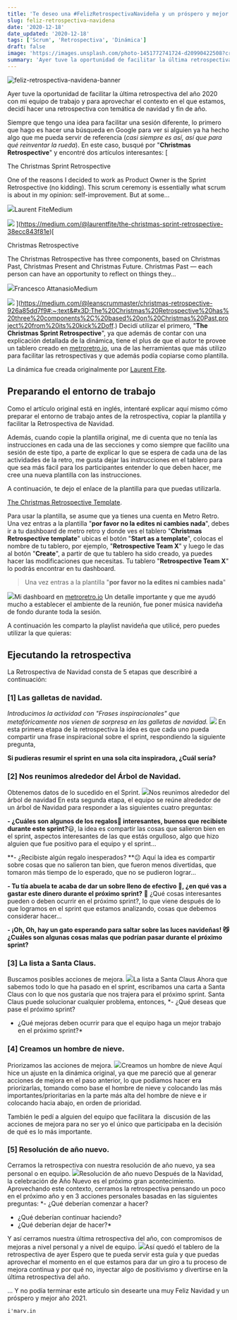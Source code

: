 ```yaml
---
title: 'Te deseo una #FelizRetrospectivaNavideña y un próspero y mejor año #2021'
slug: feliz-retrospectiva-navidena
date: '2020-12-18'
date_updated: '2020-12-18'
tags: ['Scrum', 'Retrospectiva', 'Dinámica']
draft: false
image: 'https://images.unsplash.com/photo-1451772741724-d20990422508?crop=entropy&cs=tinysrgb&fit=max&fm=jpg&ixid=MXwxMTc3M3wwfDF8c2VhcmNofDh8fGNocmlzdG1hc3xlbnwwfHx8&ixlib=rb-1.2.1&q=80&w=2000'
summary: 'Ayer tuve la oportunidad de facilitar la última retrospectiva del año 2020 con mi equipo de trabajo y para aprovechar el contexto en el que estamos, decidí hacer una retrospectiva con temática de navidad y fin de año.'
---
```


![feliz-retrospectiva-navidena-banner](https://images.unsplash.com/photo-1451772741724-d20990422508?crop=entropy&cs=tinysrgb&fit=max&fm=jpg&ixid=MXwxMTc3M3wwfDF8c2VhcmNofDh8fGNocmlzdG1hc3xlbnwwfHx8&ixlib=rb-1.2.1&q=80&w=2000)

Ayer tuve la oportunidad de facilitar la última retrospectiva del año 2020 con mi equipo de trabajo y para aprovechar el contexto en el que estamos, decidí hacer una retrospectiva con temática de navidad y fin de año.

Siempre que tengo una idea para facilitar una sesión diferente, lo primero que hago es hacer una búsqueda en Google para ver si alguien ya ha hecho algo que me pueda servir de referencia (_casi siempre es así, así que para qué reinventar la rueda_). En este caso, busqué por "**Christmas Retrospective**" y encontré dos artículos interesantes:
[

The Christmas Sprint Retrospective

One of the reasons I decided to work as Product Owner is the Sprint Retrospective (no kidding). This scrum ceremony is essentially what scrum is about in my opinion: self-improvement. But at some…

![](https://miro.medium.com/fit/c/152/152/1*sHhtYhaCe2Uc3IU0IgKwIQ.png)Laurent FiteMedium

![](https://miro.medium.com/max/1200/1*XxOn7V8ehxbB056QMB-uOQ.png)
](https://medium.com/@laurentfite/the-christmas-sprint-retrospective-38ecc843f81e)[

Christmas Retrospective

The Christmas Retrospective has three components, based on Christmas Past, Christmas Present and Christmas Future. Christmas Past — each person can have an opportunity to reflect on things they…

![](https://miro.medium.com/fit/c/152/152/1*sHhtYhaCe2Uc3IU0IgKwIQ.png)Francesco AttanasioMedium

![](https://miro.medium.com/max/639/1*TRBWP-iLGhBTCl1IoS3LVQ.png)
](https://medium.com/@leanscrummaster/christmas-retrospective-926a85dd7f9#:~:text&#x3D;The%20Christmas%20Retrospective%20has%20three%20components%2C%20based%20on%20Christmas%20Past,project%20from%20its%20kick%2Doff.)
Decidí utilizar el primero, "**The Christmas Sprint Retrospective**", ya que además de contar con una explicación detallada de la dinámica, tiene el plus de que el autor te provee un tablero creado en [metroretro.io](https://metroretro.io/), una de las herramientas que más utilizo para facilitar las retrospectivas y que además podía copiarse como plantilla.

La dinámica fue creada originalmente por [Laurent Fite](https://medium.com/@laurentfite).

## Preparando el entorno de trabajo

Como el artículo original está en inglés, intentaré explicar aquí mismo cómo preparar el entorno de trabajo antes de la retrospectiva, copiar la plantilla y facilitar la Retrospectiva de Navidad.

Además, cuando copie la plantilla original, me di cuenta que no tenía las instrucciones en cada una de las secciones y como siempre que facilito una sesión de este tipo, a parte de explicar lo que se espera de cada una de las actividades de la retro, me gusta dejar las instrucciones en el tablero para que sea más fácil para los participantes entender lo que deben hacer, me cree una nueva plantilla con las instrucciones.

A continuación, te dejo el enlace de la plantilla para que puedas utilizarla.

[The Christmas Retrospective Template](https://metroretro.io/board/LBGQ7KH76FW2).

Para usar la plantilla, se asume que ya tienes una cuenta en Metro Retro. Una vez entras a la plantilla "**por favor no la edites ni cambies nada**", debes ir a tu dashboard de metro retro y donde ves el tablero "**Christmas Retrospective template**" ubicas el botón "**Start as a template**", colocas el nombre de tu tablero, por ejemplo, "**Retrospective Team X**" y luego le das al botón "**Create**", a partir de que tu tablero ha sido creado, ya puedes hacer las modificaciones que necesitas. Tu tablero "**Retrospective Team X**" lo podrás encontrar en tu dashboard.

> Una vez entras a la plantilla "**por favor no la edites ni cambies nada**"

![](https://digitalpress.fra1.cdn.digitaloceanspaces.com/cd0euxp/2020/12/image.png)Mi dashboard en [metroretro.io](https://metroretro.io/)
Un detalle importante y que me ayudó mucho a establecer el ambiente de la reunión, fue poner música navideña de fondo durante toda la sesión.

A continuación les comparto la playlist navideña que utilicé, pero puedes utilizar la que quieras:

## Ejecutando la retrospectiva

La Retrospectiva de Navidad consta de 5 etapas que describiré a continuación:

### [1] Las galletas de navidad.

_Introducimos la actividad con "Frases inspiracionales" que metafóricamente nos vienen de sorpresa en las galletas de navidad._
![](https://digitalpress.fra1.cdn.digitaloceanspaces.com/cd0euxp/2020/12/image-1.png)
En esta primera etapa de la retrospectiva la idea es que cada uno pueda compartir una frase inspiracional sobre el sprint, respondiendo la siguiente pregunta,

**Si pudieras resumir el sprint en una sola cita inspiradora, ¿Cuál sería?**

### [2] Nos reunimos alrededor del Árbol de Navidad.

Obtenemos datos de lo sucedido en el Sprint.
![](https://digitalpress.fra1.cdn.digitaloceanspaces.com/cd0euxp/2020/12/image-2.png)Nos reunimos alrededor del árbol de navidad
En esta segunda etapa, el equipo se reúne alrededor de un árbol de Navidad para responder a las siguientes cuatro preguntas:

**- ¿Cuáles son algunos de los regalos🎁 interesantes, buenos que recibiste durante este sprint?**😃, la idea es compartir las cosas que salieron bien en el sprint, aspectos interesantes de las que estás orgulloso, algo que hizo alguien que fue positivo para el equipo y el sprint...

**- ¿Recibiste algún regalo inesperados? **😕
Aquí la idea es compartir sobre cosas que no salieron tan bien, que fueron menos divertidas, que tomaron más tiempo de lo esperado, que no se pudieron lograr...

**- Tu tía abuela te acaba de dar un sobre lleno de efectivo **🤑**, ¿en qué vas a gastar este dinero durante el próximo sprint?** 💌
¿Qué cosas interesantes pueden o deben ocurrir en el próximo sprint?, lo que viene después de lo que logramos en el sprint que estamos analizando, cosas que debemos considerar hacer...

**- ¡Oh, Oh, hay un gato esperando para saltar sobre las luces navideñas! 😼
¿Cuáles son algunas cosas malas que podrían pasar durante el próximo sprint?**

### [3] La lista a Santa Claus.

Buscamos posibles acciones de mejora.
![](https://digitalpress.fra1.cdn.digitaloceanspaces.com/cd0euxp/2020/12/image-3.png)La lista a Santa Claus
Ahora que sabemos todo lo que ha pasado en el sprint, escribamos una carta a Santa Claus con lo que nos gustaría que nos trajera para el próximo sprint. Santa Claus puede solucionar cualquier problema, entonces,
\*- ¿Qué deseas que pase el próximo sprint?

- ¿Qué mejoras deben ocurrir para que el equipo haga un mejor trabajo en el próximo sprint?\*

### **[4] Creamos un hombre de nieve.**

Priorizamos las acciones de mejora.
![](https://digitalpress.fra1.cdn.digitaloceanspaces.com/cd0euxp/2020/12/image-4.png)Creamos un hombre de nieve
Aquí hice un ajuste en la dinámica original, ya que me pareció que al generar acciones de mejora en el paso anterior, lo que podíamos hacer era priorizarlas, tomando como base el hombre de nieve y colocando las más importantes/prioritarias en la parte más alta del hombre de nieve e ir colocando hacia abajo, en orden de prioridad.

También le pedí a alguien del equipo que facilitara la  discusión de las acciones de mejora para no ser yo el único que participaba en la decisión de qué es lo más importante.

### [5] Resolución de año nuevo.

Cerramos la retrospectiva con nuestra resolución de año nuevo, ya sea personal o en equipo.
![](https://digitalpress.fra1.cdn.digitaloceanspaces.com/cd0euxp/2020/12/image-5.png)Resolución de año nuevo
Después de la Navidad, la celebración de Año Nuevo es el próximo gran acontecimiento. Aprovechando este contexto, cerramos la retrospectiva pensando un poco en el próximo año y en 3 acciones personales basadas en las siguientes preguntas:
\*- ¿Qué deberían comenzar a hacer?

- ¿Qué deberían continuar haciendo?
- ¿Qué deberían dejar de hacer?\*

Y así cerramos nuestra última retrospectiva del año, con compromisos de mejoras a nivel personal y a nivel de equipo.
![](https://digitalpress.fra1.cdn.digitaloceanspaces.com/cd0euxp/2020/12/merry-retrospective.png)Así quedó el tablero de la retrospectiva de ayer
Espero que te pueda servir esta guía y que puedas aprovechar el momento en el que estamos para dar un giro a tu proceso de mejora continua y por qué no, inyectar algo de positivismo y divertirse en la última retrospectiva del año.

... Y no podía terminar este artículo sin desearte una muy Feliz Navidad y un próspero y mejor año 2021.

    i'marv.in
